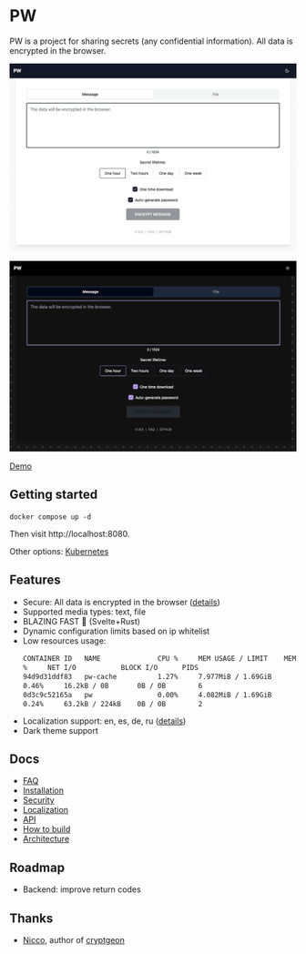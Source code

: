 # PW

PW is a project for sharing secrets (any confidential information). All data is encrypted in the browser.

![Screenshot of PW application for sharing secrets](pw-screenshot.png)

![Screenshot of PW application for sharing secrets](pw-screenshot-dark.png)

[Demo](https://pw.tinyops.ru)

## Getting started

```shell
docker compose up -d
```

Then visit http://localhost:8080.

Other options: [Kubernetes](docs/install/KUBERNETES.md)

## Features

- Secure: All data is encrypted in the browser ([details](docs/SECURITY.md))
- Supported media types: text, file
- BLAZING FAST 🌝 (Svelte+Rust)
- Dynamic configuration limits based on ip whitelist
- Low resources usage:
  ```shell
  CONTAINER ID   NAME              CPU %     MEM USAGE / LIMIT    MEM %     NET I/O           BLOCK I/O      PIDS
  94d9d31ddf83   pw-cache          1.27%     7.977MiB / 1.69GiB   0.46%     16.2kB / 0B       0B / 0B        6
  0d3c9c52165a   pw                0.00%     4.082MiB / 1.69GiB   0.24%     63.2kB / 224kB    0B / 0B        2
  ```
- Localization support: en, es, de, ru ([details](docs/LOCALE.md))
- Dark theme support

## Docs

- [FAQ](docs/FAQ.md)
- [Installation](docs/install/INSTALL.md)
- [Security](docs/SECURITY.md)
- [Localization](docs/LOCALE.md)
- [API](docs/API.md)
- [How to build](docs/BUILD.md)
- [Architecture](docs/ARCHITECTURE.md)

## Roadmap

- Backend: improve return codes

## Thanks

- [Nicco](https://github.com/cupcakearmy), author of [cryptgeon](https://github.com/cupcakearmy/cryptgeon)
